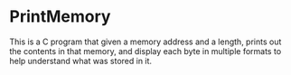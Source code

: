 # PrintMemory

This is a C program that given a memory address and a length, prints out the contents in that memory, and display each byte in multiple formats to help understand what was stored in it.
